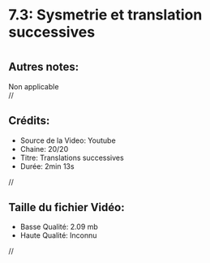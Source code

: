 
7.3: Sysmetrie et translation successives
=========================================

# 

## Autres notes:


Non applicable  
//
## **Crédits:**

- Source de la Video: Youtube
- Chaine: 20/20
- Titre: Translations successives
- Durée: 2min 13s
  
//
## Taille du fichier Vidéo:

- Basse Qualité: 2.09 mb
- Haute Qualité: Inconnu
  
//